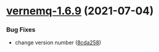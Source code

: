 # [vernemq-1.6.9](https://github.com/AlexanderBabel/helm-charts/compare/vernemq-1.6.8...vernemq-1.6.9) (2021-07-04)


### Bug Fixes

* change version number ([8cda258](https://github.com/AlexanderBabel/helm-charts/commit/8cda258f0e93d2dbd9d6789f1f6ddb0cb12c2c34))
